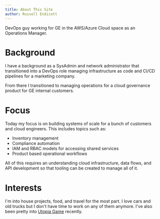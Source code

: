 ```yaml
---
title: About This Site
author: Russell Endicott
---
```


DevOps guy working for GE in the AWS/Azure Cloud space as an Operations Manager. 

# Background
I have a background as a SysAdmin and network administrator that transitioned into a DevOps role managing infrastructure as code and CI/CD pipelines for a marketing company.

From there I transitioned to managing operations for a cloud governance product for GE internal customers.

# Focus
Today my focus is on building systems of scale for a bunch of customers and cloud engineers. This includes topics such as:
* Inventory management
* Compliance automation
* IAM and RBAC models for accessing shared services
* Product based operational workflows 

All of this requires an understanding cloud infrastructure, data flows, and API development so that tooling can be created to manage all of it. 

# Interests
I'm into house projects, food, and travel for the most part. I love cars and old trucks but I don't have time to work on any of them anymore. I've also been pretty into [Utopia Game](https://utopia-game.com/) recently.
